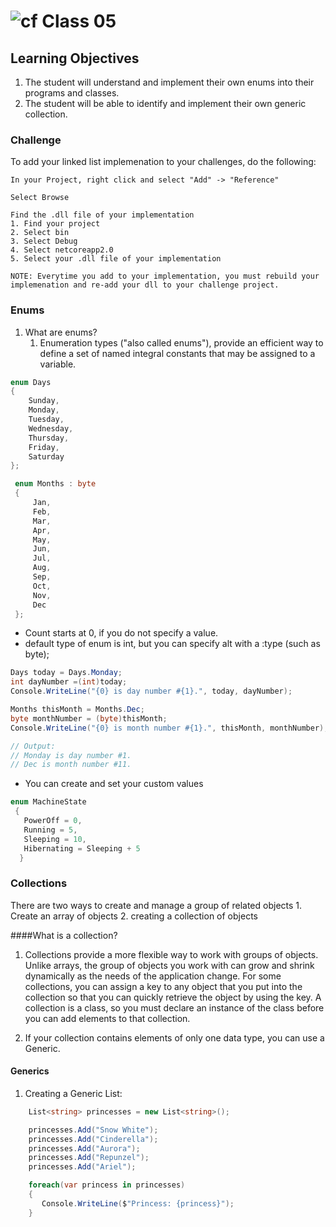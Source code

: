 ![cf](http://i.imgur.com/7v5ASc8.png) Class 05
=====================================

## Learning Objectives
1. The student will understand and implement their own enums into their programs and classes.
2. The student will be able to identify and implement their own generic collection.

### Challenge

To add your linked list implemenation to your challenges, do the following:

```
In your Project, right click and select "Add" -> "Reference"

Select Browse

Find the .dll file of your implementation
1. Find your project
2. Select bin
3. Select Debug
4. Select netcoreapp2.0
5. Select your .dll file of your implementation

NOTE: Everytime you add to your implementation, you must rebuild your implemenation and re-add your dll to your challenge project. 
```


### Enums

1. What are enums?
   1. Enumeration types ("also called enums"), provide an 
   efficient way to define a set of named integral constants that may be assigned 
   to a variable. 

```csharp
enum Days 
{ 
    Sunday,
    Monday, 
    Tuesday, 
    Wednesday, 
    Thursday, 
    Friday, 
    Saturday 
};

 enum Months : byte 
 { 
     Jan, 
     Feb, 
     Mar, 
     Apr, 
     May, 
     Jun, 
     Jul, 
     Aug, 
     Sep, 
     Oct, 
     Nov, 
     Dec 
 }; 
   ```
 - Count starts at 0, if you do not specify a value. 
 - default type of enum is int, but you can specify alt with a :type (such as byte);

```csharp
Days today = Days.Monday;  
int dayNumber =(int)today;  
Console.WriteLine("{0} is day number #{1}.", today, dayNumber);  

Months thisMonth = Months.Dec;  
byte monthNumber = (byte)thisMonth;  
Console.WriteLine("{0} is month number #{1}.", thisMonth, monthNumber);  

// Output:  
// Monday is day number #1.  
// Dec is month number #11.  

```

- You can create and set your custom values

```csharp
enum MachineState
 {
   PowerOff = 0,
   Running = 5,
   Sleeping = 10,
   Hibernating = Sleeping + 5
  }
```

### Collections

There are two ways to create and manage a group of related objects
    1. Create an array of objects
    2. creating a collection of objects

####What is a collection?
1. Collections provide a more flexible way to work with groups of objects. Unlike arrays, 
   the group of objects you work with can grow and shrink dynamically as the needs of the application change. 
   For some collections, you can assign a key to any object that you put into the collection so that you can quickly 
   retrieve the object by using the key.
A collection is a class, so you must declare an instance of the class before you can add elements to that collection.

2. If your collection contains elements of only one data type, you can use a Generic. 

#### Generics

1. Creating a Generic List: 
```csharp 
	List<string> princesses = new List<string>();

    princesses.Add("Snow White");
    princesses.Add("Cinderella");
    princesses.Add("Aurora");
    princesses.Add("Repunzel");
    princesses.Add("Ariel");

    foreach(var princess in princesses)
    {
       Console.WriteLine($"Princess: {princess}");
    }


```



